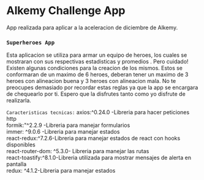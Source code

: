 # Alkemy Challenge App

App realizada para aplicar a la aceleracion de diciembre de Alkemy.

### `Superheroes App`

Esta aplicacion se utiliza para armar un equipo de heroes, los cuales se mostraran con sus
respectivas estadisticas y promedios .
Pero cuidado! Existen algunas condiciones para la creacion de los mismos. Estos se conformaran 
de un maximo de 6 heroes, deberan tener un maximo de 3 heroes con alineacion buena y  3 heroes
con alineacion mala. No te preocupes demasiado por recordar estas reglas ya que la app se 
encargara de chequearlo por ti. Espero que la disfrutes tanto como yo disfrute de realizarla.




`Caracteristicas tecnicas:`
    axios:^0.24.0 -Libreria para hacer peticiones http  
	 formik:"^2.2.9 -Libreria para manejar formularios  
	 immer: ^9.0.6 -Libreria para manejar estados  
	 react-redux:^7.2.6-Libreria para manejar estados de react con hooks disponibles  
	 react-router-dom: ^5.3.0- Libreria para manejar las rutas  
	 react-toastify:^8.1.0-Libreria utilizada para mostrar mensajes de alerta en pantalla  
	 redux: ^4.1.2-Libreria para manejar estados